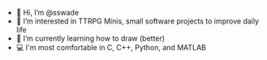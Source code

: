 - 👋 Hi, I’m @sswade
- 👀 I’m interested in TTRPG Minis, small software projects to improve daily life 
- 🌱 I’m currently learning how to draw (better)
- 💻 I'm most comfortable in C, C++, Python, and MATLAB

<!---
sswade/sswade is a ✨ special ✨ repository because its `README.md` (this file) appears on your GitHub profile.
You can click the Preview link to take a look at your changes.
--->
